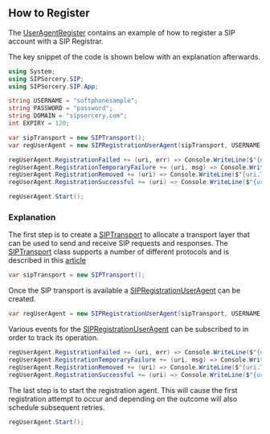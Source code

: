 ## How to Register

The [UserAgentRegister](https://github.com/sipsorcery/sipsorcery/tree/master/examples/UserAgentRegister) contains an example of how to register a SIP account with a SIP Registrar.

The key snippet of the code is shown below with an explanation afterwards.

````csharp
using System;
using SIPSorcery.SIP;
using SIPSorcery.SIP.App;

string USERNAME = "softphonesample";
string PASSWORD = "password";
string DOMAIN = "sipsorcery.com";
int EXPIRY = 120;

var sipTransport = new SIPTransport();
var regUserAgent = new SIPRegistrationUserAgent(sipTransport, USERNAME, PASSWORD, DOMAIN, EXPIRY);

regUserAgent.RegistrationFailed += (uri, err) => Console.WriteLine($"{uri.ToString()}: {err}");
regUserAgent.RegistrationTemporaryFailure += (uri, msg) => Console.WriteLine($"{uri.ToString()}: {msg}");
regUserAgent.RegistrationRemoved += (uri) => Console.WriteLine($"{uri.ToString()} registration failed.");
regUserAgent.RegistrationSuccessful += (uri) => Console.WriteLine($"{uri.ToString()} registration succeeded.");

regUserAgent.Start();
````

### Explanation

The first step is to create a [SIPTransport](xref:SIPSorcery.SIP.SIPTransport) to allocate a transport layer that can be used to send and receive SIP requests and responses. The [SIPTransport](xref:SIPSorcery.SIP.SIPTransport) class supports a number of different protocols and is described in this [article](transport.md)

````csharp
var sipTransport = new SIPTransport();
````

Once the SIP transport is available a [SIPRegistrationUserAgent](xref:SIPSorcery.SIP.App.SIPRegistrationUserAgent) can be created. 

````csharp
var regUserAgent = new SIPRegistrationUserAgent(sipTransport, USERNAME, PASSWORD, DOMAIN, EXPIRY);
````

Various events for the [SIPRegistrationUserAgent](xref:SIPSorcery.SIP.App.SIPRegistrationUserAgent) can be subscribed to in order to track its operation.

````csharp
regUserAgent.RegistrationFailed += (uri, err) => Console.WriteLine($"{uri.ToString()}: {err}");
regUserAgent.RegistrationTemporaryFailure += (uri, msg) => Console.WriteLine($"{uri.ToString()}: {msg}");
regUserAgent.RegistrationRemoved += (uri) => Console.WriteLine($"{uri.ToString()} registration failed.");
regUserAgent.RegistrationSuccessful += (uri) => Console.WriteLine($"{uri.ToString()} registration succeeded.");
````

The last step is to start the registration agent. This will cause the first registration attempt to occur and depending on the outcome will also schedule subsequent retries.

````csharp
regUserAgent.Start();
````



